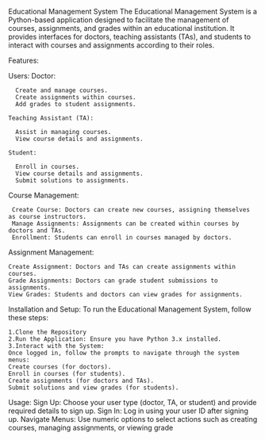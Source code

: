 Educational Management System
The Educational Management System is a Python-based application designed to facilitate the management of courses, assignments, and grades within an educational institution. It provides interfaces for doctors, teaching assistants (TAs), and students to interact with courses and assignments according to their roles.


Features:

 Users:
    Doctor:
    
      Create and manage courses.
      Create assignments within courses.
      Add grades to student assignments.
    
    Teaching Assistant (TA):
    
      Assist in managing courses.
      View course details and assignments.
      
    Student:
    
      Enroll in courses.
      View course details and assignments.
      Submit solutions to assignments.
      
 Course Management:
 
     Create Course: Doctors can create new courses, assigning themselves as course instructors.
     Manage Assignments: Assignments can be created within courses by doctors and TAs.
     Enrollment: Students can enroll in courses managed by doctors.
      
 Assignment Management:
 
    Create Assignment: Doctors and TAs can create assignments within courses.
    Grade Assignments: Doctors can grade student submissions to assignments.
    View Grades: Students and doctors can view grades for assignments.

 Installation and Setup: To run the Educational Management System, follow these steps:
 
    1.Clone the Repository
    2.Run the Application: Ensure you have Python 3.x installed.
    3.Interact with the System:
    Once logged in, follow the prompts to navigate through the system menus:
    Create courses (for doctors).
    Enroll in courses (for students).
    Create assignments (for doctors and TAs).
    Submit solutions and view grades (for students).


Usage:
Sign Up: Choose your user type (doctor, TA, or student) and provide required details to sign up.
Sign In: Log in using your user ID after signing up.
Navigate Menus: Use numeric options to select actions such as creating courses, managing assignments, or viewing grade
